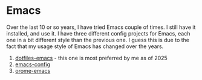 # Emacs

Over the last 10 or so years, I have tried Emacs couple of times. I still have it installed, and use it. I have three different config projects for Emacs, each one in a bit different style than the previous one. I guess this is due to the fact that my usage style of Emacs has changed over the years.

1. [dotfiles-emacs](./dotfiles-emacs) - this one is most preferred by me as of 2025
2. [emacs-config](./emacs-config)
3. [orome-emacs](./orome-emacs)
